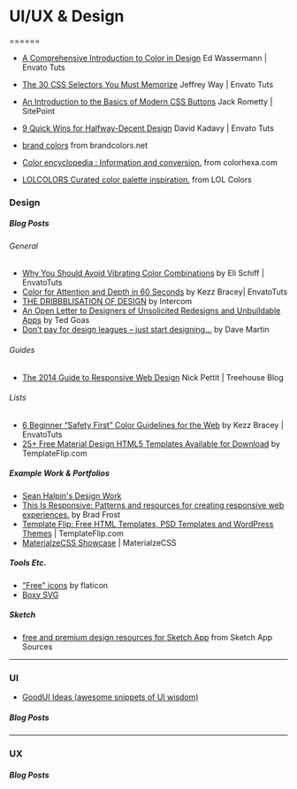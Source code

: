 

# UI/UX & Design
======

* [A Comprehensive Introduction to Color in Design](http://webdesign.tutsplus.com/articles/a-comprehensive-introduction-to-color-in-design--cms-26480) Ed Wassermann | Envato Tuts
* [The 30 CSS Selectors You Must Memorize](http://code.tutsplus.com/tutorials/the-30-css-selectors-you-must-memorize--net-16048) Jeffrey Way | Envato Tuts
* [An Introduction to the Basics of Modern CSS Buttons](https://www.sitepoint.com/modern-css-buttons/) Jack Rometty | SitePoint
* [9 Quick Wins for Halfway-Decent Design](http://webdesign.tutsplus.com/articles/9-quick-wins-for-halfway-decent-design--cms-19444) David Kadavy | Envato Tuts




* [brand colors](http://brandcolors.net/) from brandcolors.net
* [Color encyclopedia : Information and conversion.](http://www.colorhexa.com/) from colorhexa.com
* [LOLCOLORS Curated color palette inspiration.](http://www.lolcolors.com/) from LOL Colors




### Design

##### Blog Posts

###### *General*

* [Why You Should Avoid Vibrating Color Combinations](http://webdesign.tutsplus.com/articles/why-you-should-avoid-vibrating-color-combinations--cms-25621) by Eli Schiff | EnvatoTuts
* [Color for Attention and Depth in 60 Seconds](http://webdesign.tutsplus.com/tutorials/color-for-attention-and-depth-in-60-seconds--cms-25229) by Kezz Bracey| EnvatoTuts
* [THE DRIBBBLISATION OF DESIGN](https://blog.intercom.io/the-dribbblisation-of-design/) by Intercom
* [An Open Letter to Designers of Unsolicited Redesigns and Unbuildable Apps](https://blog.intercom.io/the-dribbblisation-of-design/) by Ted Goas
* [Don’t pay for design leagues – just start designing…](https://davemartinsblog.wordpress.com/2015/01/19/dont-pay-for-design-schoolscoursesleagues-just-start-designing/) by Dave Martin




###### *Guides*

* [The 2014 Guide to Responsive Web Design](http://blog.teamtreehouse.com/modern-field-guide-responsive-web-design) Nick Pettit | Treehouse Blog

###### *Lists*

* [6 Beginner “Safety First” Color Guidelines for the Web](http://webdesign.tutsplus.com/tutorials/6-beginner-safety-first-color-guidelines-for-the-web--cms-21462) by Kezz Bracey | EnvatoTuts
* [25+ Free Material Design HTML5 Templates Available for Download](https://templateflip.com/material-design-html5-templates-free-download/) by TemplateFlip.com


##### Example Work & Portfolios

* [Sean Halpin's Design Work](http://seanhalpin.io/work)
* [This Is Responsive: Patterns and resources for creating responsive web experiences.](http://bradfrost.github.io/this-is-responsive/) by Brad Frost
* [Template Flip: Free HTML Templates, PSD Templates and WordPress Themes](https://templateflip.com) | TemplateFlip.com
* [MaterialzeCSS Showcase](http://materializecss.com/showcase.html) | MaterialzeCSS


##### Tools Etc.

* ["Free" icons](http://www.flaticon.com/) by flaticon
* [Boxy SVG](https://boxy-svg.com/main.html)


##### Sketch

* [free and premium design resources for Sketch App](http://www.sketchappsources.com/) from Sketch App Sources





____
### UI

*  [GoodUI Ideas (awesome snippets of UI wisdom)](http://goodui.org/)

##### Blog Posts
____
### UX

##### Blog Posts
